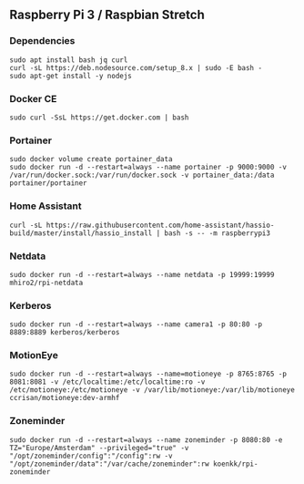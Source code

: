 ## Raspberry Pi 3 / Raspbian Stretch

### Dependencies
    sudo apt install bash jq curl
    curl -sL https://deb.nodesource.com/setup_8.x | sudo -E bash -
    sudo apt-get install -y nodejs

### Docker CE
    sudo curl -SsL https://get.docker.com | bash

### Portainer
    sudo docker volume create portainer_data
    sudo docker run -d --restart=always --name portainer -p 9000:9000 -v /var/run/docker.sock:/var/run/docker.sock -v portainer_data:/data portainer/portainer

### Home Assistant
    curl -sL https://raw.githubusercontent.com/home-assistant/hassio-build/master/install/hassio_install | bash -s -- -m raspberrypi3

### Netdata
    sudo docker run -d --restart=always --name netdata -p 19999:19999 mhiro2/rpi-netdata

### Kerberos
    sudo docker run -d --restart=always --name camera1 -p 80:80 -p 8889:8889 kerberos/kerberos

### MotionEye
    sudo docker run -d --restart=always --name=motioneye -p 8765:8765 -p 8081:8081 -v /etc/localtime:/etc/localtime:ro -v /etc/motioneye:/etc/motioneye -v /var/lib/motioneye:/var/lib/motioneye ccrisan/motioneye:dev-armhf

### Zoneminder
    sudo docker run -d --restart=always --name zoneminder -p 8080:80 -e TZ="Europe/Amsterdam" --privileged="true" -v "/opt/zoneminder/config":"/config":rw -v "/opt/zoneminder/data":"/var/cache/zoneminder":rw koenkk/rpi-zoneminder
